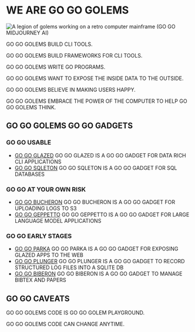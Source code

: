 # WE ARE GO GO GOLEMS

![A legion of golems working on a retro computer mainframe](https://user-images.githubusercontent.com/128441/217268049-95cb4ec4-51e0-47cd-9015-0a5b1c3c98d8.jpg) (GO GO MIDJOURNEY AI)

GO GO GOLEMS BUILD CLI TOOLS.

GO GO GOLEMS BUILD FRAMEWORKS FOR CLI TOOLS.

GO GO GOLEMS WRITE GO PROGRAMS.

GO GO GOLEMS WANT TO EXPOSE THE INSIDE DATA TO THE OUTSIDE.

GO GO GOLEMS BELIEVE IN MAKING USERS HAPPY.

GO GO GOLEMS EMBRACE THE POWER OF THE COMPUTER TO HELP GO GO GOLEMS THINK.

## GO GO GOLEMS GO GO GADGETS

### GO GO USABLE

- [GO GO GLAZED](https://github.com/go-go-golems/glazed) GO GO GLAZED IS A GO GO GADGET FOR DATA RICH CLI APPLICATIONS
- [GO GO SQLETON](https://github.com/go-go-golems/sqleton) GO GO SQLETON IS A GO GO GADGET FOR SQL DATABASES

### GO GO AT YOUR OWN RISK

- [GO GO BUCHERON](https://github.com/go-go-golems/bucheron) GO GO BUCHERON IS A GO GO GADGET FOR UPLOADING LOGS TO S3
- [GO GO GEPPETTO](https://github.com/go-go-golems/geppetto) GO GO GEPPETTO IS A GO GO GADGET FOR LARGE LANGUAGE MODEL APPLICATIONS

### GO GO EARLY STAGES

- [GO GO PARKA](https://github.com/go-go-golems/parka) GO GO PARKA IS A GO GO GADGET FOR EXPOSING GLAZED APPS TO THE WEB
- [GO GO PLUNGER](https://github.com/go-go-golems/plunger) GO GO PLUNGER IS A GO GO GADGET TO RECORD STRUCTURED LOG FILES INTO A SQLITE DB
- [GO GO BIBERON](https://github.com/go-go-golems/biberon) GO GO BIBERON IS A GO GO GADGET TO MANAGE BIBTEX AND PAPERS

## GO GO CAVEATS

GO GO GOLEMS CODE IS GO GO GOLEM PLAYGROUND.

GO GO GOLEMS CODE CAN CHANGE ANYTIME.
